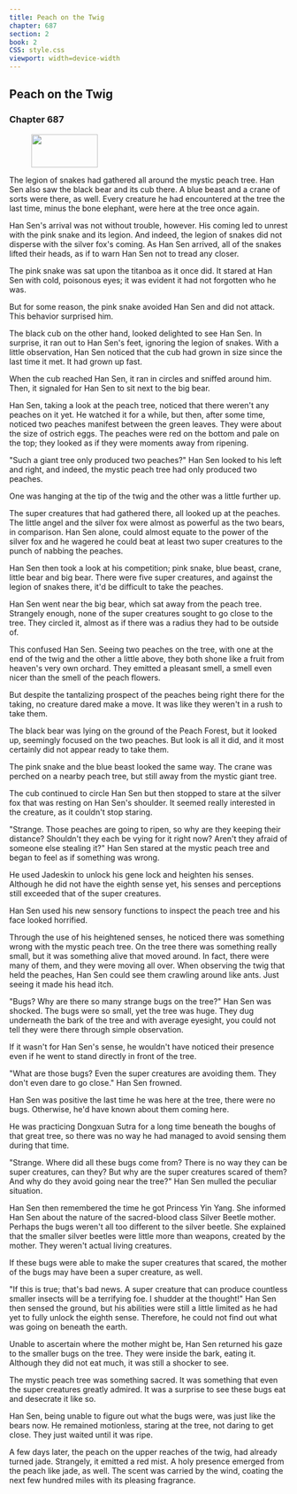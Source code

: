 ```yaml
---
title: Peach on the Twig
chapter: 687
section: 2
book: 2
CSS: style.css
viewport: width=device-width
---
```


## Peach on the Twig

### Chapter 687

<figure>
	<img src="../Images/gem.gif" alt="" id="gem" width="120" height="60" />
</figure>

The legion of snakes had gathered all around the mystic peach tree. Han Sen also saw the black bear and its cub there. A blue beast and a crane of sorts were there, as well. Every creature he had encountered at the tree the last time, minus the bone elephant, were here at the tree once again.

Han Sen's arrival was not without trouble, however. His coming led to unrest with the pink snake and its legion. And indeed, the legion of snakes did not disperse with the silver fox's coming. As Han Sen arrived, all of the snakes lifted their heads, as if to warn Han Sen not to tread any closer.

The pink snake was sat upon the titanboa as it once did. It stared at Han Sen with cold, poisonous eyes; it was evident it had not forgotten who he was.

But for some reason, the pink snake avoided Han Sen and did not attack. This behavior surprised him.

The black cub on the other hand, looked delighted to see Han Sen. In surprise, it ran out to Han Sen's feet, ignoring the legion of snakes. With a little observation, Han Sen noticed that the cub had grown in size since the last time it met. It had grown up fast.

When the cub reached Han Sen, it ran in circles and sniffed around him. Then, it signaled for Han Sen to sit next to the big bear.

Han Sen, taking a look at the peach tree, noticed that there weren't any peaches on it yet. He watched it for a while, but then, after some time, noticed two peaches manifest between the green leaves. They were about the size of ostrich eggs. The peaches were red on the bottom and pale on the top; they looked as if they were moments away from ripening.

"Such a giant tree only produced two peaches?" Han Sen looked to his left and right, and indeed, the mystic peach tree had only produced two peaches.

One was hanging at the tip of the twig and the other was a little further up.

The super creatures that had gathered there, all looked up at the peaches. The little angel and the silver fox were almost as powerful as the two bears, in comparison. Han Sen alone, could almost equate to the power of the silver fox and he wagered he could beat at least two super creatures to the punch of nabbing the peaches.

Han Sen then took a look at his competition; pink snake, blue beast, crane, little bear and big bear. There were five super creatures, and against the legion of snakes there, it'd be difficult to take the peaches.

Han Sen went near the big bear, which sat away from the peach tree. Strangely enough, none of the super creatures sought to go close to the tree. They circled it, almost as if there was a radius they had to be outside of.

This confused Han Sen. Seeing two peaches on the tree, with one at the end of the twig and the other a little above, they both shone like a fruit from heaven's very own orchard. They emitted a pleasant smell, a smell even nicer than the smell of the peach flowers.

But despite the tantalizing prospect of the peaches being right there for the taking, no creature dared make a move. It was like they weren't in a rush to take them.

The black bear was lying on the ground of the Peach Forest, but it looked up, seemingly focused on the two peaches. But look is all it did, and it most certainly did not appear ready to take them.

The pink snake and the blue beast looked the same way. The crane was perched on a nearby peach tree, but still away from the mystic giant tree.

The cub continued to circle Han Sen but then stopped to stare at the silver fox that was resting on Han Sen's shoulder. It seemed really interested in the creature, as it couldn't stop staring.

"Strange. Those peaches are going to ripen, so why are they keeping their distance? Shouldn't they each be vying for it right now? Aren't they afraid of someone else stealing it?" Han Sen stared at the mystic peach tree and began to feel as if something was wrong.

He used Jadeskin to unlock his gene lock and heighten his senses. Although he did not have the eighth sense yet, his senses and perceptions still exceeded that of the super creatures.

Han Sen used his new sensory functions to inspect the peach tree and his face looked horrified.

Through the use of his heightened senses, he noticed there was something wrong with the mystic peach tree. On the tree there was something really small, but it was something alive that moved around. In fact, there were many of them, and they were moving all over. When observing the twig that held the peaches, Han Sen could see them crawling around like ants. Just seeing it made his head itch.

"Bugs? Why are there so many strange bugs on the tree?" Han Sen was shocked. The bugs were so small, yet the tree was huge. They dug underneath the bark of the tree and with average eyesight, you could not tell they were there through simple observation.

If it wasn't for Han Sen's sense, he wouldn't have noticed their presence even if he went to stand directly in front of the tree.

"What are those bugs? Even the super creatures are avoiding them. They don't even dare to go close." Han Sen frowned.

Han Sen was positive the last time he was here at the tree, there were no bugs. Otherwise, he'd have known about them coming here.

He was practicing Dongxuan Sutra for a long time beneath the boughs of that great tree, so there was no way he had managed to avoid sensing them during that time.

"Strange. Where did all these bugs come from? There is no way they can be super creatures, can they? But why are the super creatures scared of them? And why do they avoid going near the tree?" Han Sen mulled the peculiar situation.

Han Sen then remembered the time he got Princess Yin Yang. She informed Han Sen about the nature of the sacred-blood class Silver Beetle mother. Perhaps the bugs weren't all too different to the silver beetle. She explained that the smaller silver beetles were little more than weapons, created by the mother. They weren't actual living creatures.

If these bugs were able to make the super creatures that scared, the mother of the bugs may have been a super creature, as well.

"If this is true; that's bad news. A super creature that can produce countless smaller insects will be a terrifying foe. I shudder at the thought!" Han Sen then sensed the ground, but his abilities were still a little limited as he had yet to fully unlock the eighth sense. Therefore, he could not find out what was going on beneath the earth.

Unable to ascertain where the mother might be, Han Sen returned his gaze to the smaller bugs on the tree. They were inside the bark, eating it. Although they did not eat much, it was still a shocker to see.

The mystic peach tree was something sacred. It was something that even the super creatures greatly admired. It was a surprise to see these bugs eat and desecrate it like so.

Han Sen, being unable to figure out what the bugs were, was just like the bears now. He remained motionless, staring at the tree, not daring to get close. They just waited until it was ripe.

A few days later, the peach on the upper reaches of the twig, had already turned jade. Strangely, it emitted a red mist. A holy presence emerged from the peach like jade, as well. The scent was carried by the wind, coating the next few hundred miles with its pleasing fragrance.
